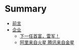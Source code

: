 # Summary

* [前言](README.md)
* [企业](/root/企业.md)
  - [下一任首富，雷军！](/company/下一任首富，雷军！.md)
  - [阿里来自火星 腾讯来自金星](/company/阿里来自火星,腾讯来自金星.md)
